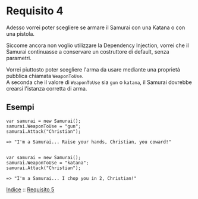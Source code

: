 # Requisito 4

Adesso vorrei poter scegliere se armare il Samurai con una Katana o con una pistola.

Siccome ancora non voglio utilizzare la Dependency Injection, vorrei che il Samurai continuasse a conservare un costruttore di default, senza parametri.

Vorrei piuttosto poter scegliere l'arma da usare mediante una proprietà pubblica chiamata `WeaponToUse`.<br/>
A seconda che il valore di `WeaponToUse` sia `gun` o `katana`, il Samurai dovrebbe crearsi l'istanza corretta di arma.


## Esempi

    var samurai = new Samurai();
    samurai.WeaponToUse = "gun";
    samurai.Attack("Christian");
    
    => "I'm a Samurai... Raise your hands, Christian, you coward!"
    
    
    var samurai = new Samurai();
    samurai.WeaponToUse = "katana";
    samurai.Attack("Christian");
    
    => "I'm a Samurai... I chop you in 2, Christian!"
    
[Indice](../README.md) :: [Requisito 5](req-5.md)
